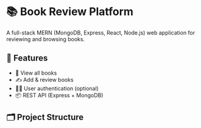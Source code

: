 # 📚 Book Review Platform

A full-stack MERN (MongoDB, Express, React, Node.js) web application for reviewing and browsing books.

## 🚀 Features

- 🧾 View all books
- ✍️ Add & review books
- 🧑‍💻 User authentication (optional)
- 📦 REST API (Express + MongoDB)

## 🗂 Project Structure

